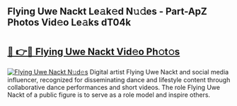 ## Flying Uwe Nackt Le𝚊k𝚎d N𝚞𝚍es - Part-ApZ Photos Vid𝚎o Le𝚊ks dT04k

# <h2><a href="http://fb4fpij.evod.top/?m=Flying+Uwe+Nackt">🔗 👉🔴 Flying Uwe Nackt Vid𝚎o Ph𝚘t𝚘s</a></h2>

[![Flying Uwe Nackt N𝚞d𝚎s](https://i.imgur.com/8V9OHl7.gif)](http://fb4fpij.evod.top/?m=Flying+Uwe+Nackt)
Digital artist Flying Uwe Nackt and social media influencer, recognized for disseminating dance and lifestyle content through collaborative dance performances and short videos. The role Flying Uwe Nackt of a public figure is to serve as a role model and inspire others. 
